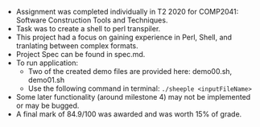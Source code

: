 - Assignment was completed individually in T2 2020 for COMP2041: Software Construction Tools and Techniques.
- Task was to create a shell to perl transpiler.
- This project had a focus on gaining experience in Perl, Shell, and tranlating between complex formats.
- Project Spec can be found in spec.md.
- To run application:
    - Two of the created demo files are provided here: demo00.sh, demo01.sh
    - Use the following command in terminal: ```./sheeple <inputFileName>```
- Some later functionality (around milestone 4) may not be implemented or may be bugged.
- A final mark of 84.9/100 was awarded and was worth 15% of grade.
